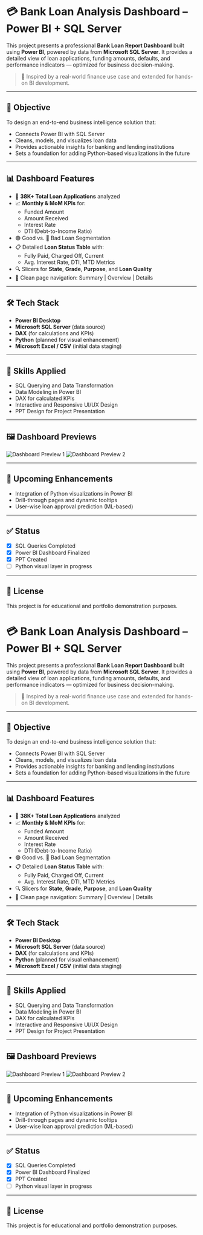 # 💳 Bank Loan Analysis Dashboard – Power BI + SQL Server

This project presents a professional **Bank Loan Report Dashboard** built using **Power BI**, powered by data from **Microsoft SQL Server**. It provides a detailed view of loan applications, funding amounts, defaults, and performance indicators — optimized for business decision-making.

> 📌 Inspired by a real-world finance use case and extended for hands-on BI development.

---

## 🎯 Objective

To design an end-to-end business intelligence solution that:
- Connects Power BI with SQL Server
- Cleans, models, and visualizes loan data
- Provides actionable insights for banking and lending institutions
- Sets a foundation for adding Python-based visualizations in the future

---

## 📊 Dashboard Features

- 🔹 **38K+ Total Loan Applications** analyzed
- 📈 **Monthly & MoM KPIs** for:
  - Funded Amount
  - Amount Received
  - Interest Rate
  - DTI (Debt-to-Income Ratio)
- 🟢 Good vs. 🔴 Bad Loan Segmentation
- 📋 Detailed **Loan Status Table** with:
  - Fully Paid, Charged Off, Current
  - Avg. Interest Rate, DTI, MTD Metrics
- 🔍 Slicers for **State**, **Grade**, **Purpose**, and **Loan Quality**
- 📁 Clean page navigation: Summary | Overview | Details

---

## 🛠 Tech Stack

- **Power BI Desktop**
- **Microsoft SQL Server** (data source)
- **DAX** (for calculations and KPIs)
- **Python** (planned for visual enhancement)
- **Microsoft Excel / CSV** (initial data staging)

---

## 🧠 Skills Applied

- SQL Querying and Data Transformation
- Data Modeling in Power BI
- DAX for calculated KPIs
- Interactive and Responsive UI/UX Design
- PPT Design for Project Presentation

---

## 🖼 Dashboard Previews

![Dashboard Preview 1](./Assets/dashboard_summary_1.png)
![Dashboard Preview 2](./Assets/dashboard_summary_2.png)

---

## 🚀 Upcoming Enhancements

- Integration of Python visualizations in Power BI
- Drill-through pages and dynamic tooltips
- User-wise loan approval prediction (ML-based)

---

## ✅ Status

- [x] SQL Queries Completed
- [x] Power BI Dashboard Finalized
- [x] PPT Created
- [ ] Python visual layer in progress

---

## 📎 License

This project is for educational and portfolio demonstration purposes.
# 💳 Bank Loan Analysis Dashboard – Power BI + SQL Server

This project presents a professional **Bank Loan Report Dashboard** built using **Power BI**, powered by data from **Microsoft SQL Server**. It provides a detailed view of loan applications, funding amounts, defaults, and performance indicators — optimized for business decision-making.

> 📌 Inspired by a real-world finance use case and extended for hands-on BI development.

---

## 🎯 Objective

To design an end-to-end business intelligence solution that:
- Connects Power BI with SQL Server
- Cleans, models, and visualizes loan data
- Provides actionable insights for banking and lending institutions
- Sets a foundation for adding Python-based visualizations in the future

---

## 📊 Dashboard Features

- 🔹 **38K+ Total Loan Applications** analyzed
- 📈 **Monthly & MoM KPIs** for:
  - Funded Amount
  - Amount Received
  - Interest Rate
  - DTI (Debt-to-Income Ratio)
- 🟢 Good vs. 🔴 Bad Loan Segmentation
- 📋 Detailed **Loan Status Table** with:
  - Fully Paid, Charged Off, Current
  - Avg. Interest Rate, DTI, MTD Metrics
- 🔍 Slicers for **State**, **Grade**, **Purpose**, and **Loan Quality**
- 📁 Clean page navigation: Summary | Overview | Details

---

## 🛠 Tech Stack

- **Power BI Desktop**
- **Microsoft SQL Server** (data source)
- **DAX** (for calculations and KPIs)
- **Python** (planned for visual enhancement)
- **Microsoft Excel / CSV** (initial data staging)

---

## 🧠 Skills Applied

- SQL Querying and Data Transformation
- Data Modeling in Power BI
- DAX for calculated KPIs
- Interactive and Responsive UI/UX Design
- PPT Design for Project Presentation

---

## 🖼 Dashboard Previews

![Dashboard Preview 1](./Assets/dashboard_summary_1.png)
![Dashboard Preview 2](./Assets/dashboard_summary_2.png)

---

## 🚀 Upcoming Enhancements

- Integration of Python visualizations in Power BI
- Drill-through pages and dynamic tooltips
- User-wise loan approval prediction (ML-based)

---

## ✅ Status

- [x] SQL Queries Completed
- [x] Power BI Dashboard Finalized
- [x] PPT Created
- [ ] Python visual layer in progress

---

## 📎 License

This project is for educational and portfolio demonstration purposes.
